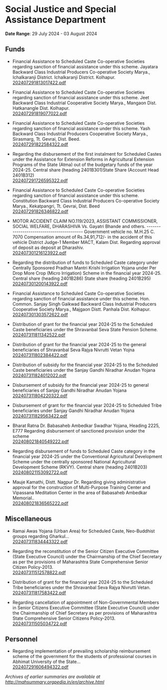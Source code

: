 # Social Justice and Special Assistance Department

**Date Range**: 29 July 2024 - 03 August 2024


## Funds
- Financial Assistance to Scheduled Caste Co-operative Societies regarding sanction of financial assistance under this scheme. Jayatara Backward Class Industrial Producers Co-operative Society Marya., Ichalkaranji District. Ichalkaranji District. Kolhapur.\
  [202407291813017422.pdf](https://gr.maharashtra.gov.in/Site/Upload/Government%20Resolutions/English/202407291813017422.pdf)

- Financial Assistance to Scheduled Caste Co-operative Societies regarding sanction of financial assistance under this scheme. Jeet Backward Class Industrial Cooperative Society Marya., Mangaon Dist. Hatkanangle Dist. Kolhapur.\
  [202407291819077022.pdf](https://gr.maharashtra.gov.in/Site/Upload/Government%20Resolutions/English/202407291819077022.pdf)

- Financial Assistance to Scheduled Caste Co-operative Societies regarding sanction of financial assistance under this scheme. Yash Backward Class Industrial Producers Cooperative Society Marya., Sirasmarg, Tt. Gevrai, Dist. Beed.\
  [202407291822584322.pdf](https://gr.maharashtra.gov.in/Site/Upload/Government%20Resolutions/English/202407291822584322.pdf)

- Regarding the disbursement of the first instalment for Scheduled Castes under the Assistance for Extension Reforms in Agricultural Extension Programs of the State (Atma) out of the budgetary funds of the year 2024-25. Central share (heading 2401B301)State Share (Account Head 2401B312)\
  [202407291726595322.pdf](https://gr.maharashtra.gov.in/Site/Upload/Government%20Resolutions/English/202407291726595322.pdf)

- Financial Assistance to Scheduled Caste Co-operative Societies regarding sanction of financial assistance under this scheme. Constitution Backward Class Industrial Producers Co-operative Society Marya., Kekatpangri, Tt. Gevrai, Dist. Beed\
  [202407291826346822.pdf](https://gr.maharashtra.gov.in/Site/Upload/Government%20Resolutions/English/202407291826346822.pdf)

- MOTOR ACCIDENT CLAIM NO.119/2023, ASSISTANT COMMISSIONER, SOCIAL WELFARE, DHARASHIVA Vs. Gayatri Bhande and others. ------------------------------------------ Government vehicle no. M.H.25 C. 7070 Compensation amount of Rs.34,91,712/- in the accident of this vehicle District Judge-1 Member MACT, Kalam Dist. Regarding approval of deposit as deposit at Dharashiv.\
  [202407301216123922.pdf](https://gr.maharashtra.gov.in/Site/Upload/Government%20Resolutions/English/202407301216123922...pdf)

- Regarding the distribution of funds to Scheduled Caste category under Centrally Sponsored Pradhan Mantri Krishi Irrigation Yojana under Per Drop More Crop (Micro Irrigation) Scheme in the financial year 2024-25. Central  share (heading 2401B286) State share (heading 2401B295)\
  [202407301200143922.pdf](https://gr.maharashtra.gov.in/Site/Upload/Government%20Resolutions/English/202407301200143922.pdf)

- Financial Assistance to Scheduled Caste Co-operative Societies regarding sanction of financial assistance under this scheme. Hon. Common. Sanjay Singh Gaikwad Backward Class Industrial Producers Cooperative Society Marya., Majgaon Distt. Panhala Dist. Kolhapur.\
  [202407301303572622.pdf](https://gr.maharashtra.gov.in/Site/Upload/Government%20Resolutions/English/202407301303572622.......pdf)

- Distribution of grant for the financial year 2024-25 to the Scheduled Caste beneficiaries under the Shravanbal Seva State Pension Scheme.\
  [202407311811342522.pdf](https://gr.maharashtra.gov.in/Site/Upload/Government%20Resolutions/English/202407311811342522.pdf)

- Distribution of grant for the financial year 2024-25 to the general beneficiaries of Shravanbal Seva Rajya Nivrutti Vetan Yojna\
  [202407311802384422.pdf](https://gr.maharashtra.gov.in/Site/Upload/Government%20Resolutions/English/202407311802384422.pdf)

- Distribution of subsidy for the financial year 2024-25 to the Scheduled Caste beneficiaries under the Sanjay Gandhi Niradhar Anudan  Yojana\
  [202407311824012022.pdf](https://gr.maharashtra.gov.in/Site/Upload/Government%20Resolutions/English/202407311824012022.pdf)

- Disbursement of subsidy for the financial year 2024-25 to general beneficiaries of Sanjay Gandhi Niradhar Anudan Yojana\
  [202407311804220322.pdf](https://gr.maharashtra.gov.in/Site/Upload/Government%20Resolutions/English/202407311804220322.pdf)

- Disbursement of grant for the financial year 2024-25 to Scheduled Tribe beneficiaries under Sanjay Gandhi Niradhar Anudan Yojana\
  [202407311829563422.pdf](https://gr.maharashtra.gov.in/Site/Upload/Government%20Resolutions/English/202407311829563422.pdf)

- Bharat Ratna Dr. Babasaheb Ambedkar Swadhar Yojana, Heading 2225, E777 Regarding disbursement of sanctioned provision under the scheme\
  [202408021840549222.pdf](https://gr.maharashtra.gov.in/Site/Upload/Government%20Resolutions/English/202408021840549222.pdf)

- Regarding disbursement of funds to Scheduled Caste category in the financial year 2024-25 under the Conventional Agricultural Development Scheme under the centrally sponsored National Agricultural Development Scheme (RKVY).  Central share (heading 2401B203)\
  [202408021153092722.pdf](https://gr.maharashtra.gov.in/Site/Upload/Government%20Resolutions/English/202408021153092722.pdf)

- Mauje Kamathi, Distt. Nagpur Dr. Regarding giving administrative approval for the construction of Multi-Purpose Training Center and Vipassana Meditation Center in the area of Babasaheb Ambedkar Memorial..\
  [202408021836565222.pdf](https://gr.maharashtra.gov.in/Site/Upload/Government%20Resolutions/English/202408021836565222.pdf)

## Miscellaneous
- Ramai Awas Yojana (Urban Area) for Scheduled Caste, Neo-Buddhist groups regarding Gharkul...\
  [202407311834443322.pdf](https://gr.maharashtra.gov.in/Site/Upload/Government%20Resolutions/English/202407311834443322.pdf)

- Regarding the reconstitution of the Senior Citizen Executive Committee (State Executive Council) under the Chairmanship of the Chief Secretary as per the provisions of Maharashtra State Comprehensive Senior Citizen Policy-2013.\
  [202407311512578822.pdf](https://gr.maharashtra.gov.in/Site/Upload/Government%20Resolutions/English/202407311512578822.pdf)

- Distribution of grant for the financial year 2024-25 to the Scheduled Tribe beneficiaries under the Shravanbal Seva Rajya Nivrutti Vetan.\
  [202407311817583422.pdf](https://gr.maharashtra.gov.in/Site/Upload/Government%20Resolutions/English/202407311817583422.pdf)

- Regarding cancellation of appointment of Non-Governmental Members in Senior Citizens Executive Committee (State Executive Council) under the Chairmanship of Chief Secretary as per provisions of Maharashtra State Comprehensive Senior Citizens Policy-2013.\
  [202407311505034722.pdf](https://gr.maharashtra.gov.in/Site/Upload/Government%20Resolutions/English/202407311505034722.pdf)

## Personnel
- Regarding implementation of prevailing scholarship reimbursement scheme of the government for the students of professional courses in Abhimat University of the State...\
  [202407291606494322.pdf](https://gr.maharashtra.gov.in/Site/Upload/Government%20Resolutions/English/202407291606494322.pdf)


*Archives of earlier summaries are available at http://mahsummary.orgpedia.in/en/archive.html*
